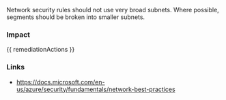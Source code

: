 
Network security rules should not use very broad subnets.
Where possible, segments should be broken into smaller subnets.


### Impact
<!-- Add Impact here -->

<!-- DO NOT CHANGE -->
{{ remediationActions }}

### Links
- https://docs.microsoft.com/en-us/azure/security/fundamentals/network-best-practices


